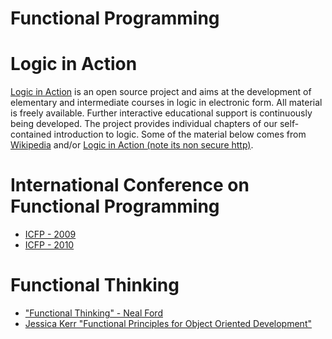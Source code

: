 # Functional Programming

# Logic in Action
[Logic in Action](http://www.logicinaction.org/) is an open source project and aims at the development of elementary and intermediate courses in logic in electronic form. All material is freely available. Further interactive educational support is continuously being developed. The project provides individual chapters of our self-contained introduction to logic. Some of the material below comes from [Wikipedia](https://en.wikipedia.org) and/or [Logic in Action (note its non secure http)](http://www.logicinaction.org/).

# International Conference on Functional Programming
- [ICFP - 2009](https://vimeo.com/album/126865)
- [ICFP - 2010](https://vimeo.com/album/1453306)

# Functional Thinking
- ["Functional Thinking" - Neal Ford](https://www.youtube.com/watch?v=7aYS9PcAITQ)
- [Jessica Kerr "Functional Principles for Object Oriented Development"](https://www.youtube.com/watch?v=pMGY9ViIGNU)